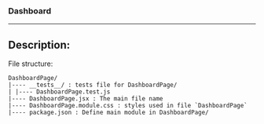### Dashboard

---

## Description:

File structure:

```
DashboardPage/
|---- __tests__/ : tests file for DashboardPage/
| |---- DashboardPage.test.js
|---- DashboardPage.jsx : The main file name
|---- DashboardPage.module.css : styles used in file `DashboardPage`
|---- package.json : Define main module in DashboardPage/
```